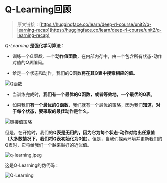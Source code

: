# Q-Learning回顾

> 原文链接：[https://huggingface.co/learn/deep-rl-course/unit2/q-learning-recap](https://huggingface.co/learn/deep-rl-course/unit2/q-learning-recap)

*Q-Learning* **是强化学习算法**：

+   训练一个*Q函数*，一个**动作值函数**，在内部内存中，由一个包含所有状态-动作对值的*Q表*编码。

+   给定一个状态和动作，我们的Q函数**将在其Q表中搜索相应的值。**

![Q函数](../Images/c6f51357ba01781edc9f3041b33e5be4.png)

+   当训练完成时，**我们有一个最优的Q函数，或者等效地，一个最优的Q表。**

+   如果我们**有一个最优的Q函数**，我们就有一个最优的策略，因为我们**知道，对于每个状态，要采取的最佳动作是什么。**

![链接值策略](../Images/06e7785cc764e6109bfc6c89005a4d92.png)

但是，在开始时，我们的**Q表是无用的，因为它为每个状态-动作对给出任意值（大多数情况下，我们将Q表初始化为0值）**。但是，当我们探索环境并更新我们的Q表时，它将给我们一个越来越好的近似值。

![q-learning.jpeg](../Images/ef3754e1d95bf97371e1a41ca61d6d72.png)

这是Q-Learning的伪代码：

![Q-Learning](../Images/e98aadd735672374a66857c170d3b2ce.png)
